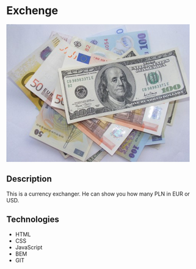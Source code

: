 # Exchenge

![Excheng](img/header.jpg)

## Description

 This is a currency exchanger. He can show you how many PLN in EUR or USD.

 ## Technologies

 - HTML
- CSS
- JavaScript
- BEM
- GIT